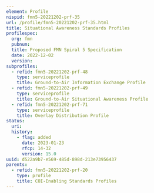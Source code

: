 ```yaml
---
element: Profile
nispid: fmn5-20221202-prf-35
url: /profile/fmn5-20221202-prf-35.html
title: Situational Awareness Standards Profiles
profilespec:
  org: fmn
  pubnum: 
  title: Proposed FMN Spiral 5 Specification
  date: 2022-12-02
  version: 
subprofiles:
  - refid: fmn5-20221202-prf-48
    type: serviceprofile
    title: Ground-to-Air Information Exchange Profile
  - refid: fmn5-20221202-prf-49
    type: serviceprofile
    title: Ground-to-Air Situational Awareness Profile
  - refid: fmn5-20221202-prf-71
    type: serviceprofile
    title: Overlay Distribution Profile
status:
  uri: 
  history: 
    - flag: added
      date: 2023-01-23
      rfcp: 14-32
      version: 15.0
uuid: d522a9b7-e569-485d-898d-213e73956437
parents:
  - refid: fmn5-20221202-prf-20
    type: profile
    title: COI-Enabling Standards Profiles
---
```

